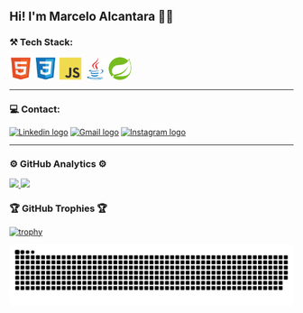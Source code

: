 ## Hi! I'm Marcelo Alcantara 👨‍💻

### ⚒️ Tech Stack:

<div>
    <img alt="HTML5 icon" height="40" width="40" src="https://raw.githubusercontent.com/devicons/devicon/master/icons/html5/html5-original.svg" />
    <img alt="CSS3 icon" height="40" width="40" src="https://raw.githubusercontent.com/devicons/devicon/master/icons/css3/css3-original.svg" />
    <img alt="JavaScript icon" height="40" width="40" src="https://raw.githubusercontent.com/devicons/devicon/master/icons/javascript/javascript-original.svg" />
    <img alt="Java icon" height="40" width="40" src="https://github.com/devicons/devicon/blob/master/icons/java/java-original.svg" />
    <img alt="Spring icon" height="40" width="40" src="https://raw.githubusercontent.com/devicons/devicon/master/icons/spring/spring-original.svg" />
</div>

---

### 💻 Contact:

<div>
    <a href="https://www.linkedin.com/in/celoalcantara" target="_blank"><img alt ="Linkedin logo" src="https://img.shields.io/badge/LinkedIn-0077B5?style=for-the-badge&logo=linkedin&logoColor=white"/></a>
    <a href="mailto:marcelinhoalcantaracruz@gmail.com" target="_blank"><img alt ="Gmail logo" src="https://img.shields.io/badge/Gmail-D14836?style=for-the-badge&logo=gmail&logoColor=white"/></a>
    <a href="https://www.instagram.com/celobpn_/" target="_blank"><img alt ="Instagram logo" src="https://img.shields.io/badge/Instagram-E4405F?style=for-the-badge&logo=instagram&logoColor=white"/></a>    
</div>

---
### ⚙️ GitHub Analytics ⚙️

<div>
    <a href="https://github.com/MarceloSPTECH">
       <img height="145em" src="https://github-readme-stats.vercel.app/api?username=MarceloSPTECH&show_icons=true&theme=radical"/>
       <img height="145em" src="https://github-readme-stats.vercel.app/api/top-langs/?username=MarceloSPTECH&theme=radical&layout=compact&langs_count=8"/>
    </a>
</div>

### 🏆 GitHub Trophies 🏆
[![trophy](https://github-profile-trophy.vercel.app/?username=MarceloSPTECH&theme=radical)](https://github.com/MarceloSPTECH/github-profile-trophy)

![Snake animation](https://github.com/MarceloSPTECH/MarceloSPTECH/blob/output/github-contribution-grid-snake.svg)
